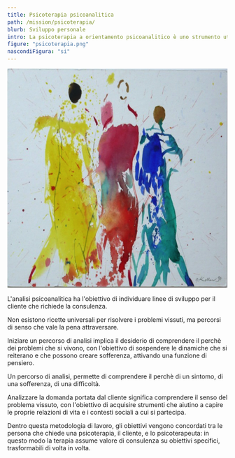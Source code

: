 ```yaml
---
title: Psicoterapia psicoanalitica
path: /mission/psicoterapia/
blurb: Sviluppo personale 
intro: La psicoterapia a orientamento psicoanalitico è uno strumento utile a capire i problemi vissuti quotidianamente nei contesti di appartenenza e a sviluppare la competenza a comprendere i contesti in cui si vive e lavora partecipandovi in maniera produttiva
figure: "psicoterapia.png"
nascondiFigura: "si"
---
```

![alt text](psicoterapia1.png)

L'analisi psicoanalitica ha l'obiettivo di individuare linee di sviluppo per il cliente che richiede la consulenza.

Non esistono ricette universali per risolvere i problemi vissuti, ma percorsi di senso che vale la pena attraversare.

Iniziare un percorso di analisi implica il desiderio di comprendere il perchè dei problemi che si vivono, con l'obiettivo di sospendere le dinamiche che si reiterano e che possono creare sofferenza, attivando una funzione di pensiero.

Un percorso di analisi, permette di comprendere il perchè di un sintomo, di una sofferenza, di una difficoltà.

Analizzare la domanda portata dal cliente significa comprendere il senso del problema vissuto, con l'obiettivo di acquisire strumenti che aiutino a capire le proprie relazioni di vita e i contesti sociali a cui si partecipa.

Dentro questa metodologia di lavoro, gli obiettivi vengono concordati tra le persona che chiede una psicoterapia, il cliente, e lo psicoterapeuta: in questo modo la terapia assume valore di consulenza su obiettivi specifici, trasformabili di volta in volta.

